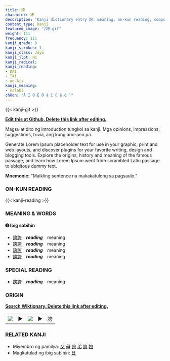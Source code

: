 ```yaml
---
title: 誇
character: 誇
description: "Kanji dictionary entry 誇: meaning, on-kun reading, compounds, origin, related kanji"
content_type: kanji
featured_image: "/誇.gif"
weight: 111
frequency: 111
kanji_grade: 9
kanji_strokes: 1
kanji_class: Jōyō
kanji_jlpt: N1
kanji_radical: 
kanji_reading: 
- DAI
- TAI
- oo-kii
kanji_meaning:
- malaki
chōon: "Ā Ī Ū Ē Ō ā ī ū ē ō ’"
---
```

[//]: # (Don't edit the line below. Kanji animated GIF code is automatically generated.)
{{< kanji-gif >}}

[//]: # (Edit below this line.)

**[Edit this at Github. Delete this link after editing.](https://github.com/tim0g/tim/tree/main/content/kanji/誇/index.md)**

Magsulat dito ng introduction tungkol sa kanji. Mga opinions, impressions, suggestions, trivia, ang kung ano-ano pa.

Generate Lorem Ipsum placeholder text for use in your graphic, print and web layouts, and discover plugins for your favorite writing, design and blogging tools. Explore the origins, history and meaning of the famous passage, and learn how Lorem Ipsum went from scrambled Latin passage to ubiqitous dummy text.
 
**Mnemonic:** "Maikling sentence na makakatulong sa pagsaulo."

### ON-KUN READING

[//]: # (Don't edit the line below. ON-KUN READING code is automatically generated.)
{{< kanji-reading >}}

### MEANING & WORDS

#### ➊ **Ibig sabihin**
  - [誇](../誇)[誇](../誇)　***reading***　meaning
  - [誇](../誇)[誇](../誇)　***reading***　meaning
  - [誇](../誇)[誇](../誇)　***reading***　meaning
  - [誇](../誇)[誇](../誇)　***reading***　meaning

### SPECIAL READING
  - [誇](../誇)[誇](../誇)　***reading***　meaning

### ORIGIN

**[Search Wiktionary. Delete this link after editing.](https://wiktionary.org/wiki/誇)**
<table class="kanji-table"><tr><td>
<img src="60px-誇-bronze.svg.png">
</td><td>▶</td><td>
<img src="60px-誇-oracle.svg.png">
</td><td>▶</td>
<td class="kanji-origin">誇</td>
</tr></table>

### RELATED KANJI
- Miyembro ng pamilya: [父](../父) [母](../母) [誇](../誇) [弟](../弟) [誇](../誇) [娘](../娘)
- Magkatulad ng ibig sabihin: [日](../日)

